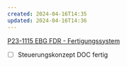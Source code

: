 ```yaml
---
created: 2024-04-16T14:35
updated: 2024-04-16T14:36
---
```

[P23-1115 EBG FDR - Fertigungssystem](../pages/Projekte/BK%20EBG%20FDR%20Fertigungssystem/P23-1115%20EBG%20FDR%20-%20Fertigungssystem.md)
- [ ] Steuerungskonzept DOC fertig